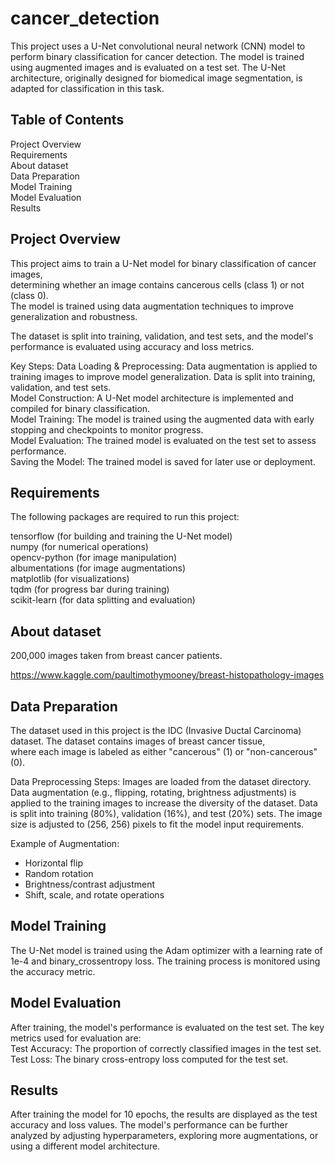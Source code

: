 # cancer_detection

This project uses a U-Net convolutional neural network (CNN) model to perform binary classification for cancer detection. The model is trained using augmented images and is evaluated on a test set. The U-Net architecture, originally designed for biomedical image segmentation, is adapted for classification in this task.

## Table of Contents
Project Overview <br>
Requirements  <br>
About dataset <br>
Data Preparation<br>
Model Training<br>
Model Evaluation<br>
Results<be>

## Project Overview
This project aims to train a U-Net model for binary classification of cancer images, <br>
determining whether an image contains cancerous cells (class 1) or not (class 0). <br>
The model is trained using data augmentation techniques to improve generalization and robustness. <br>

The dataset is split into training, validation, and test sets, and the model's performance is evaluated using accuracy and loss metrics.

Key Steps:
Data Loading & Preprocessing: Data augmentation is applied to training images to improve model generalization. Data is split into training, validation, and test sets.<br>
Model Construction: A U-Net model architecture is implemented and compiled for binary classification.<br>
Model Training: The model is trained using the augmented data with early stopping and checkpoints to monitor progress.<br>
Model Evaluation: The trained model is evaluated on the test set to assess performance.<br>
Saving the Model: The trained model is saved for later use or deployment.<br>

## Requirements
The following packages are required to run this project:<br>

tensorflow (for building and training the U-Net model)<br>
numpy (for numerical operations)<br>
opencv-python (for image manipulation)<br>
albumentations (for image augmentations)<br>
matplotlib (for visualizations)<br>
tqdm (for progress bar during training)<br>
scikit-learn (for data splitting and evaluation)

## About dataset
200,000 images taken from breast cancer patients.<br>

https://www.kaggle.com/paultimothymooney/breast-histopathology-images

## Data Preparation
The dataset used in this project is the IDC (Invasive Ductal Carcinoma) dataset. The dataset contains images of breast cancer tissue, <br>
where each image is labeled as either "cancerous" (1) or "non-cancerous" (0).

Data Preprocessing Steps:
Images are loaded from the dataset directory.
Data augmentation (e.g., flipping, rotating, brightness adjustments) is applied to the training images to increase the diversity of the dataset.
Data is split into training (80%), validation (16%), and test (20%) sets.
The image size is adjusted to (256, 256) pixels to fit the model input requirements.

Example of Augmentation:<br>
- Horizontal flip<br>
- Random rotation<br>
- Brightness/contrast adjustment<br>
- Shift, scale, and rotate operations<br>

## Model Training
The U-Net model is trained using the Adam optimizer with a learning rate of 1e-4 and binary_crossentropy loss. The training process is monitored using the accuracy metric.

## Model Evaluation
After training, the model's performance is evaluated on the test set. The key metrics used for evaluation are:<br>
Test Accuracy: The proportion of correctly classified images in the test set.<br>
Test Loss: The binary cross-entropy loss computed for the test set.<br>

## Results
After training the model for 10 epochs, the results are displayed as the test accuracy and loss values. The model's performance can be further analyzed by adjusting hyperparameters, exploring more augmentations, or using a different model architecture.
